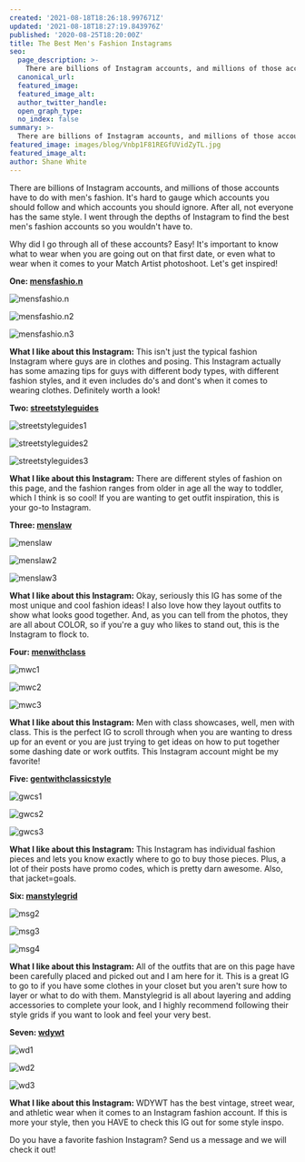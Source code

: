 ```yaml
---
created: '2021-08-18T18:26:18.997671Z'
updated: '2021-08-18T18:27:19.843976Z'
published: '2020-08-25T18:20:00Z'
title: The Best Men's Fashion Instagrams
seo:
  page_description: >-
    There are billions of Instagram accounts, and millions of those accounts have to do with men's fashion. It's hard to gauge which accounts you should follow and which accounts you should ignore. After all, not everyone has the same style. I went through the depths of Instagram to find the best men's fashion accounts so you wouldn't have to.
  canonical_url:
  featured_image:
  featured_image_alt:
  author_twitter_handle:
  open_graph_type:
  no_index: false
summary: >-
  There are billions of Instagram accounts, and millions of those accounts have to do with men's fashion. It's hard to gauge which accounts you should follow and which accounts you should ignore. After all, not everyone has the same style. I went through the depths of Instagram to find the best men's fashion accounts so you wouldn't have to.
featured_image: images/blog/Vnbp1F81REGfUVidZyTL.jpg
featured_image_alt:
author: Shane White
---
```


<p>There are billions of Instagram accounts, and millions of those accounts have to do with men's fashion. It's hard to gauge which accounts you should follow and which accounts you should ignore. After all, not everyone has the same style. I went through the depths of Instagram to find the best men's fashion accounts so you wouldn't have to.</p>
<p>Why did I go through all of these accounts? Easy! It's important to know what to wear when you are going out on that first date, or even what to wear when it comes to your Match Artist photoshoot. Let's get inspired!</p>
<p><strong>One:<span>&nbsp;</span><a href="https://www.instagram.com/mensfashio.n" title="mensfashio.n">mensfashio.n</a></strong></p>
<p><img src="https://images.ctfassets.net/bebt4nn0cygp/3NXqFrZ7q1HhRczvf1XTfK/c2e481791a84ee8ed9193997a33b0102/mensfashio.n.png" alt="mensfashio.n" /></p>
<p><img src="https://images.ctfassets.net/bebt4nn0cygp/4Dy2CDaapV9ApJRnu4A2gR/8d5b80c3f15fc2cc0f4ce2c3af49c29f/mensfashio.n2.png" alt="mensfashio.n2" /></p>
<p><img src="https://images.ctfassets.net/bebt4nn0cygp/70YDTtTpkrMQSnsSXgy1L5/835a5ea9ff5f4d389561da4684b7a87d/mensfashio.n3.png" alt="mensfashio.n3" /></p>
<p><strong>What I like about this Instagram:</strong><span>&nbsp;</span>This isn't just the typical fashion Instagram where guys are in clothes and posing. This Instagram actually has some amazing tips for guys with different body types, with different fashion styles, and it even includes do's and dont's when it comes to wearing clothes. Definitely worth a look!</p>
<p><strong>Two:<span>&nbsp;</span><a href="https://www.instagram.com/streetstyleguides" title="streetstyleguides">streetstyleguides</a></strong></p>
<p><img src="https://images.ctfassets.net/bebt4nn0cygp/2T6OBl09Shb09RO9qGuA3h/8be89f8ba68473f47eb2971c139ebca9/streetstyleguides1.png" alt="streetstyleguides1" /></p>
<p><img src="https://images.ctfassets.net/bebt4nn0cygp/5gW9YDw1MTeQOBTMWdgR3a/ed277da3d645baecec592b6db5bb065b/streetstyleguides2.png" alt="streetstyleguides2" /></p>
<p><img src="https://images.ctfassets.net/bebt4nn0cygp/56qYCBpPmqIMMEFMxvN8Zc/2eb82976929cd81f3db3699df87c2209/streetstyleguides3.png" alt="streetstyleguides3" /></p>
<p><strong>What I like about this Instagram:</strong><span>&nbsp;</span>There are different styles of fashion on this page, and the fashion ranges from older in age all the way to toddler, which I think is so cool! If you are wanting to get outfit inspiration, this is your go-to Instagram.</p>
<p><strong>Three:<span>&nbsp;</span><a href="https://www.instagram.com/menslaw" title="menslaw">menslaw</a></strong></p>
<p><img src="https://images.ctfassets.net/bebt4nn0cygp/3oKgsPLctIuDzsI5IP2zoo/d98256abb11a454d587975f448281989/menslaw.png" alt="menslaw" /></p>
<p><img src="https://images.ctfassets.net/bebt4nn0cygp/5A6qWotwfYmSBHOmS4BfGv/0c5b461cba6178e822387e21f3eddb63/menslaw2.png" alt="menslaw2" /></p>
<p><img src="https://images.ctfassets.net/bebt4nn0cygp/6GmIyGekD9HGBRx4p4dNE4/566f196139e7d522b833b0b166b0d3e1/menslaw3.png" alt="menslaw3" /></p>
<p><strong>What I like about this Instagram:</strong><span>&nbsp;</span>Okay, seriously this IG has some of the most unique and cool fashion ideas! I also love how they layout outfits to show what looks good together. And, as you can tell from the photos, they are all about COLOR, so if you're a guy who likes to stand out, this is the Instagram to flock to.</p>
<p><strong>Four:<span>&nbsp;</span><a href="https://www.instagram.com/menwithclass" title="menwithclass">menwithclass</a></strong></p>
<p><img src="https://images.ctfassets.net/bebt4nn0cygp/3Vu5vjdHDzWIB0WjeEovfR/6d3070e04a4424b5fd8ea80f74b86675/mwc1.png" alt="mwc1" /></p>
<p><img src="https://images.ctfassets.net/bebt4nn0cygp/6ppkgF84hL6TPKe2gsngh3/5673e9c0c14aad9f5def8b1265aa0106/mwc2.png" alt="mwc2" /></p>
<p><img src="https://images.ctfassets.net/bebt4nn0cygp/5Oe0GHszKsJQyPtHacm2XT/cfe08503a9f9675728e5a33d84c5c739/mwc3.png" alt="mwc3" /></p>
<p><strong>What I like about this Instagram:</strong><span>&nbsp;</span>Men with class showcases, well, men with class. This is the perfect IG to scroll through when you are wanting to dress up for an event or you are just trying to get ideas on how to put together some dashing date or work outfits. This Instagram account might be my favorite!</p>
<p><strong>Five:<span>&nbsp;</span><a href="https://www.instagram.com/gentwithclassicstyle" title="gentwithclassicstyle">gentwithclassicstyle</a></strong></p>
<p><img src="https://images.ctfassets.net/bebt4nn0cygp/2m2dSk8DYsQxMxn6zxhQKp/f652eca17460545e5dc5f7f61337b9c2/gwcs1.png" alt="gwcs1" /></p>
<p><img src="https://images.ctfassets.net/bebt4nn0cygp/2cl6442Z2Q7okebTVhoUm8/5e256f347d58047a019c8af66641536e/gwcs2.png" alt="gwcs2" /></p>
<p><img src="https://images.ctfassets.net/bebt4nn0cygp/3x0lTJjXnSosDFW51hvZLr/fedf54b8d8d84ba1a4a92a804890ab7f/gwcs3.png" alt="gwcs3" /></p>
<p><strong>What I like about this Instagram:</strong><span>&nbsp;</span>This Instagram has individual fashion pieces and lets you know exactly where to go to buy those pieces. Plus, a lot of their posts have promo codes, which is pretty darn awesome. Also, that jacket=goals.</p>
<p><strong>Six:<span>&nbsp;</span><a href="https://www.instagram.com/manstylegrid" title="manstylegrid">manstylegrid</a></strong></p>
<p><img src="https://images.ctfassets.net/bebt4nn0cygp/59jqEoh01tDNNmxeavsHU5/3c3d5760192ef7543179dbff7a63c45e/msg2.png" alt="msg2" /></p>
<p><img src="https://images.ctfassets.net/bebt4nn0cygp/9ZbMjZyXqtGKO2p6FGHGL/25dc92991a8202b53fb16718f0dc3ef7/msg3.png" alt="msg3" /></p>
<p><img src="https://images.ctfassets.net/bebt4nn0cygp/5S8hmwBhaAVvXDDDCHkW1M/2b42cffa925b6ef8fbbf23122a980ccd/msg4.png" alt="msg4" /></p>
<p><strong>What I like about this Instagram:</strong><span>&nbsp;</span>All of the outfits that are on this page have been carefully placed and picked out and I am here for it. This is a great IG to go to if you have some clothes in your closet but you aren't sure how to layer or what to do with them. Manstylegrid is all about layering and adding accessories to complete your look, and I highly recommend following their style grids if you want to look and feel your very best.</p>
<p><strong>Seven:<span>&nbsp;</span><a href="https://www.instagram.com/wdywt" title="wdywt">wdywt</a></strong></p>
<p><img src="https://images.ctfassets.net/bebt4nn0cygp/1SgYOxNGIm0obrEjur8sWV/8fd8e299fe56cdd7b5b1cacf3d9270b5/wd1.png" alt="wd1" /></p>
<p><img src="https://images.ctfassets.net/bebt4nn0cygp/3NaLNpdnC4qzUbO7mEviP8/6e2439a3892471eb1a9689e46506e76f/wd2.png" alt="wd2" /></p>
<p><img src="https://images.ctfassets.net/bebt4nn0cygp/6tfLgfarWkcVBkzRmILwGf/438b181dd80344ac36897e7e58ab854d/wd3.png" alt="wd3" /></p>
<p><strong>What I like about this Instagram:</strong><span>&nbsp;</span>WDYWT has the best vintage, street wear, and athletic wear when it comes to an Instagram fashion account. If this is more your style, then you HAVE to check this IG out for some style inspo.</p>
<p>Do you have a favorite fashion Instagram? Send us a message and we will check it out!</p>
